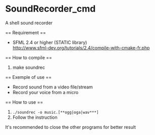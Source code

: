# SoundRecorder_cmd
A shell sound recorder

== Requirement ==
- SFML 2.4 or higher (STATIC library)<br>
http://www.sfml-dev.org/tutorials/2.4/compile-with-cmake-fr.php

== How to compile ==<br/>
1. make soundrec<br/>

== Exemple of use ==
- Record sound from a video file/stream
- Record your voice from a micro

== How to use ==<br/>
1. ```./soundrec -o music.[**ogg|oga|wav***]```<br/>
2. Follow the instruction

It's recommended to close the other programs for better result
